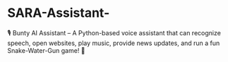 # SARA-Assistant-
🎙️ Bunty AI Assistant – A Python-based voice assistant that can recognize speech, open websites, play music, provide news updates, and run a fun Snake-Water-Gun game! 🚀
